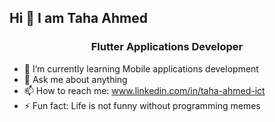 ## Hi 👋 I am Taha Ahmed
###                      <center>   Flutter Applications Developer </center>



- 🌱 I’m currently learning Mobile applications development 
- 💬 Ask me about anything
- 📫 How to reach me: www.linkedin.com/in/taha-ahmed-ict
- ⚡ Fun fact: Life is not funny without programming memes 

